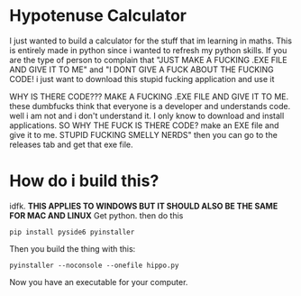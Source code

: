 # Hypotenuse Calculator
I just wanted to build a calculator for the stuff that im learning in maths. This is entirely made in python since i wanted to refresh my python skills.
If you are the type of person to complain that "JUST MAKE A FUCKING .EXE FILE AND GIVE IT TO ME" and "I DONT GIVE A FUCK ABOUT THE FUCKING CODE! i just want to download this stupid fucking application and use it

WHY IS THERE CODE??? MAKE A FUCKING .EXE FILE AND GIVE IT TO ME. these dumbfucks think that everyone is a developer and understands code. well i am not and i don't understand it. I only know to download and install applications. SO WHY THE FUCK IS THERE CODE? make an EXE file and give it to me. STUPID FUCKING SMELLY NERDS" then you can go to the releases tab and get that exe file.

# How do i build this?
idfk. **THIS APPLIES TO WINDOWS BUT IT SHOULD ALSO BE THE SAME FOR MAC AND LINUX** Get python. then do this

```pip install pyside6 pyinstaller```

Then you build the thing with this:

```pyinstaller --noconsole --onefile hippo.py```

Now you have an executable for your computer.
